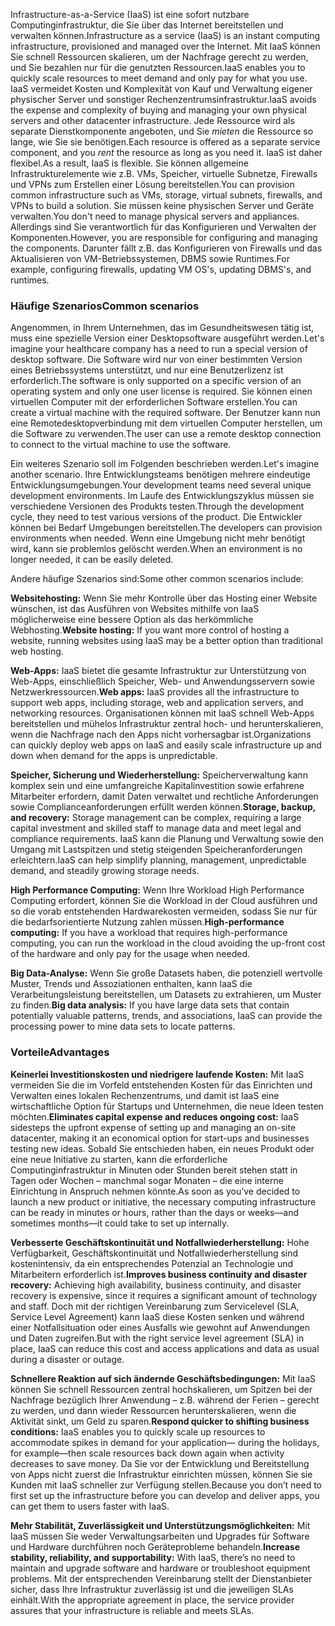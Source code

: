 <span data-ttu-id="81bce-101">Infrastructure-as-a-Service (IaaS) ist eine sofort nutzbare Computinginfrastruktur, die Sie über das Internet bereitstellen und verwalten können.</span><span class="sxs-lookup"><span data-stu-id="81bce-101">Infrastructure as a service (IaaS) is an instant computing infrastructure, provisioned and managed over the Internet.</span></span> <span data-ttu-id="81bce-102">Mit IaaS können Sie schnell Ressourcen skalieren, um der Nachfrage gerecht zu werden, und Sie bezahlen nur für die genutzten Ressourcen.</span><span class="sxs-lookup"><span data-stu-id="81bce-102">IaaS enables you to quickly scale resources to meet demand and only pay for what you use.</span></span> <span data-ttu-id="81bce-103">IaaS vermeidet Kosten und Komplexität von Kauf und Verwaltung eigener physischer Server und sonstiger Rechenzentrumsinfrastruktur.</span><span class="sxs-lookup"><span data-stu-id="81bce-103">IaaS avoids the expense and complexity of buying and managing your own physical servers and other datacenter infrastructure.</span></span> <span data-ttu-id="81bce-104">Jede Ressource wird als separate Dienstkomponente angeboten, und Sie *mieten* die Ressource so lange, wie Sie sie benötigen.</span><span class="sxs-lookup"><span data-stu-id="81bce-104">Each resource is offered as a separate service component, and you *rent* the resource as long as you need it.</span></span> <span data-ttu-id="81bce-105">IaaS ist daher flexibel.</span><span class="sxs-lookup"><span data-stu-id="81bce-105">As a result, IaaS is flexible.</span></span> <span data-ttu-id="81bce-106">Sie können allgemeine Infrastrukturelemente wie z.B. VMs, Speicher, virtuelle Subnetze, Firewalls und VPNs zum Erstellen einer Lösung bereitstellen.</span><span class="sxs-lookup"><span data-stu-id="81bce-106">You can provision common infrastructure such as VMs, storage, virtual subnets, firewalls, and VPNs to build a solution.</span></span> <span data-ttu-id="81bce-107">Sie müssen keine physischen Server und Geräte verwalten.</span><span class="sxs-lookup"><span data-stu-id="81bce-107">You don't need to manage physical servers and appliances.</span></span> <span data-ttu-id="81bce-108">Allerdings sind Sie verantwortlich für das Konfigurieren und Verwalten der Komponenten.</span><span class="sxs-lookup"><span data-stu-id="81bce-108">However, you are responsible for configuring and managing the components.</span></span> <span data-ttu-id="81bce-109">Darunter fällt z.B. das Konfigurieren von Firewalls und das Aktualisieren von VM-Betriebssystemen, DBMS sowie Runtimes.</span><span class="sxs-lookup"><span data-stu-id="81bce-109">For example, configuring firewalls, updating VM OS's, updating DBMS's, and runtimes.</span></span>

### <a name="common-scenarios"></a><span data-ttu-id="81bce-110">Häufige Szenarios</span><span class="sxs-lookup"><span data-stu-id="81bce-110">Common scenarios</span></span> 

<span data-ttu-id="81bce-111">Angenommen, in Ihrem Unternehmen, das im Gesundheitswesen tätig ist, muss eine spezielle Version einer Desktopsoftware ausgeführt werden.</span><span class="sxs-lookup"><span data-stu-id="81bce-111">Let's imagine your healthcare company has a need to run a special version of desktop software.</span></span> <span data-ttu-id="81bce-112">Die Software wird nur von einer bestimmten Version eines Betriebssystems unterstützt, und nur eine Benutzerlizenz ist erforderlich.</span><span class="sxs-lookup"><span data-stu-id="81bce-112">The software is only supported on a specific version of an operating system and only one user license is required.</span></span> <span data-ttu-id="81bce-113">Sie können einen virtuellen Computer mit der erforderlichen Software erstellen.</span><span class="sxs-lookup"><span data-stu-id="81bce-113">You can create a virtual machine with the required software.</span></span> <span data-ttu-id="81bce-114">Der Benutzer kann nun eine Remotedesktopverbindung mit dem virtuellen Computer herstellen, um die Software zu verwenden.</span><span class="sxs-lookup"><span data-stu-id="81bce-114">The user can use a remote desktop connection to connect to the virtual machine to use the software.</span></span>

<span data-ttu-id="81bce-115">Ein weiteres Szenario soll im Folgenden beschrieben werden.</span><span class="sxs-lookup"><span data-stu-id="81bce-115">Let's imagine another scenario.</span></span> <span data-ttu-id="81bce-116">Ihre Entwicklungsteams benötigen mehrere eindeutige Entwicklungsumgebungen.</span><span class="sxs-lookup"><span data-stu-id="81bce-116">Your development teams need several unique development environments.</span></span> <span data-ttu-id="81bce-117">Im Laufe des Entwicklungszyklus müssen sie verschiedene Versionen des Produkts testen.</span><span class="sxs-lookup"><span data-stu-id="81bce-117">Through the development cycle, they need to test various versions of the product.</span></span> <span data-ttu-id="81bce-118">Die Entwickler können bei Bedarf Umgebungen bereitstellen.</span><span class="sxs-lookup"><span data-stu-id="81bce-118">The developers can provision environments when needed.</span></span> <span data-ttu-id="81bce-119">Wenn eine Umgebung nicht mehr benötigt wird, kann sie problemlos gelöscht werden.</span><span class="sxs-lookup"><span data-stu-id="81bce-119">When an environment is no longer needed, it can be easily deleted.</span></span>

<span data-ttu-id="81bce-120">Andere häufige Szenarios sind:</span><span class="sxs-lookup"><span data-stu-id="81bce-120">Some other common scenarios include:</span></span>

<span data-ttu-id="81bce-121">**Websitehosting:** Wenn Sie mehr Kontrolle über das Hosting einer Website wünschen, ist das Ausführen von Websites mithilfe von IaaS möglicherweise eine bessere Option als das herkömmliche Webhosting.</span><span class="sxs-lookup"><span data-stu-id="81bce-121">**Website hosting:** If you want more control of hosting a website, running websites using IaaS may be a better option than traditional web hosting.</span></span>

<span data-ttu-id="81bce-122">**Web-Apps:** IaaS bietet die gesamte Infrastruktur zur Unterstützung von Web-Apps, einschließlich Speicher, Web- und Anwendungsservern sowie Netzwerkressourcen.</span><span class="sxs-lookup"><span data-stu-id="81bce-122">**Web apps:** IaaS provides all the infrastructure to support web apps, including storage, web and application servers, and networking resources.</span></span> <span data-ttu-id="81bce-123">Organisationen können mit IaaS schnell Web-Apps bereitstellen und mühelos Infrastruktur zentral hoch- und herunterskalieren, wenn die Nachfrage nach den Apps nicht vorhersagbar ist.</span><span class="sxs-lookup"><span data-stu-id="81bce-123">Organizations can quickly deploy web apps on IaaS and easily scale infrastructure up and down when demand for the apps is unpredictable.</span></span>

<span data-ttu-id="81bce-124">**Speicher, Sicherung und Wiederherstellung:** Speicherverwaltung kann komplex sein und eine umfangreiche Kapitalinvestition sowie erfahrene Mitarbeiter erfordern, damit Daten verwaltet und rechtliche Anforderungen sowie Complianceanforderungen erfüllt werden können.</span><span class="sxs-lookup"><span data-stu-id="81bce-124">**Storage, backup, and recovery:** Storage management can be complex, requiring a large capital investment and skilled staff to manage data and meet legal and compliance requirements.</span></span> <span data-ttu-id="81bce-125">IaaS kann die Planung und Verwaltung sowie den Umgang mit Lastspitzen und stetig steigenden Speicheranforderungen erleichtern.</span><span class="sxs-lookup"><span data-stu-id="81bce-125">IaaS can help simplify planning, management, unpredictable demand, and steadily growing storage needs.</span></span>

<span data-ttu-id="81bce-126">**High Performance Computing:** Wenn Ihre Workload High Performance Computing erfordert, können Sie die Workload in der Cloud ausführen und so die vorab entstehenden Hardwarekosten vermeiden, sodass Sie nur für die bedarfsorientierte Nutzung zahlen müssen.</span><span class="sxs-lookup"><span data-stu-id="81bce-126">**High-performance computing:** If you have a workload that requires high-performance computing, you can run the workload in the cloud avoiding the up-front cost of the hardware and only pay for the usage when needed.</span></span> 

<span data-ttu-id="81bce-127">**Big Data-Analyse:** Wenn Sie große Datasets haben, die potenziell wertvolle Muster, Trends und Assoziationen enthalten, kann IaaS die Verarbeitungsleistung bereitstellen, um Datasets zu extrahieren, um Muster zu finden.</span><span class="sxs-lookup"><span data-stu-id="81bce-127">**Big data analysis:** If you have large data sets that contain potentially valuable patterns, trends, and associations, IaaS can provide the processing power to mine data sets to locate patterns.</span></span>

### <a name="advantages"></a><span data-ttu-id="81bce-128">Vorteile</span><span class="sxs-lookup"><span data-stu-id="81bce-128">Advantages</span></span>

<span data-ttu-id="81bce-129">**Keinerlei Investitionskosten und niedrigere laufende Kosten:** Mit IaaS vermeiden Sie die im Vorfeld entstehenden Kosten für das Einrichten und Verwalten eines lokalen Rechenzentrums, und damit ist IaaS eine wirtschaftliche Option für Startups und Unternehmen, die neue Ideen testen möchten.</span><span class="sxs-lookup"><span data-stu-id="81bce-129">**Eliminates capital expense and reduces ongoing cost:** IaaS sidesteps the upfront expense of setting up and managing an on-site datacenter, making it an economical option for start-ups and businesses testing new ideas.</span></span> <span data-ttu-id="81bce-130">Sobald Sie entschieden haben, ein neues Produkt oder eine neue Initiative zu starten, kann die erforderliche Computinginfrastruktur in Minuten oder Stunden bereit stehen statt in Tagen oder Wochen – manchmal sogar Monaten – die eine interne Einrichtung in Anspruch nehmen könnte.</span><span class="sxs-lookup"><span data-stu-id="81bce-130">As soon as you’ve decided to launch a new product or initiative, the necessary computing infrastructure can be ready in minutes or hours, rather than the days or weeks—and sometimes months—it could take to set up internally.</span></span>

<span data-ttu-id="81bce-131">**Verbesserte Geschäftskontinuität und Notfallwiederherstellung:** Hohe Verfügbarkeit, Geschäftskontinuität und Notfallwiederherstellung sind kostenintensiv, da ein entsprechendes Potenzial an Technologie und Mitarbeitern erforderlich ist.</span><span class="sxs-lookup"><span data-stu-id="81bce-131">**Improves business continuity and disaster recovery:** Achieving high availability, business continuity, and disaster recovery is expensive, since it requires a significant amount of technology and staff.</span></span> <span data-ttu-id="81bce-132">Doch mit der richtigen Vereinbarung zum Servicelevel (SLA, Service Level Agreement) kann IaaS diese Kosten senken und während einer Notfallsituation oder eines Ausfalls wie gewohnt auf Anwendungen und Daten zugreifen.</span><span class="sxs-lookup"><span data-stu-id="81bce-132">But with the right service level agreement (SLA) in place, IaaS can reduce this cost and access applications and data as usual during a disaster or outage.</span></span>

<span data-ttu-id="81bce-133">**Schnellere Reaktion auf sich ändernde Geschäftsbedingungen:** Mit IaaS können Sie schnell Ressourcen zentral hochskalieren, um Spitzen bei der Nachfrage bezüglich Ihrer Anwendung – z.B. während der Ferien – gerecht zu werden, und dann wieder Ressourcen herunterskalieren, wenn die Aktivität sinkt, um Geld zu sparen.</span><span class="sxs-lookup"><span data-stu-id="81bce-133">**Respond quicker to shifting business conditions:** IaaS enables you to quickly scale up resources to accommodate spikes in demand for your application— during the holidays, for example—then scale resources back down again when activity decreases to save money.</span></span> <span data-ttu-id="81bce-134">Da Sie vor der Entwicklung und Bereitstellung von Apps nicht zuerst die Infrastruktur einrichten müssen, können Sie sie Kunden mit IaaS schneller zur Verfügung stellen.</span><span class="sxs-lookup"><span data-stu-id="81bce-134">Because you don’t need to first set up the infrastructure before you can develop and deliver apps, you can get them to users faster with IaaS.</span></span>

<span data-ttu-id="81bce-135">**Mehr Stabilität, Zuverlässigkeit und Unterstützungsmöglichkeiten:** Mit IaaS müssen Sie weder Verwaltungsarbeiten und Upgrades für Software und Hardware durchführen noch Geräteprobleme behandeln.</span><span class="sxs-lookup"><span data-stu-id="81bce-135">**Increase stability, reliability, and supportability:** With IaaS, there’s no need to maintain and upgrade software and hardware or troubleshoot equipment problems.</span></span> <span data-ttu-id="81bce-136">Mit der entsprechenden Vereinbarung stellt der Dienstanbieter sicher, dass Ihre Infrastruktur zuverlässig ist und die jeweiligen SLAs einhält.</span><span class="sxs-lookup"><span data-stu-id="81bce-136">With the appropriate agreement in place, the service provider assures that your infrastructure is reliable and meets SLAs.</span></span>
